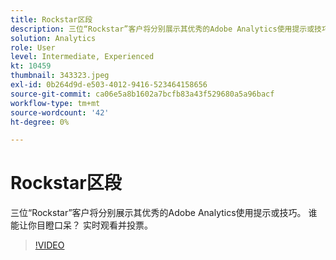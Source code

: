 ```yaml
---
title: Rockstar区段
description: 三位“Rockstar”客户将分别展示其优秀的Adobe Analytics使用提示或技巧。
solution: Analytics
role: User
level: Intermediate, Experienced
kt: 10459
thumbnail: 343323.jpeg
exl-id: 0b264d9d-e503-4012-9416-523464158656
source-git-commit: ca06e5a8b1602a7bcfb83a43f529680a5a96bacf
workflow-type: tm+mt
source-wordcount: '42'
ht-degree: 0%

---
```


# Rockstar区段

三位“Rockstar”客户将分别展示其优秀的Adobe Analytics使用提示或技巧。 谁能让你目瞪口呆？ 实时观看并投票。

>[!VIDEO](https://video.tv.adobe.com/v/343323/?quality=12&learn=on)
